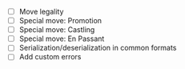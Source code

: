 - [ ] Move legality
- [ ] Special move: Promotion
- [ ] Special move: Castling
- [ ] Special move: En Passant
- [ ] Serialization/deserialization in common formats
- [ ] Add custom errors

